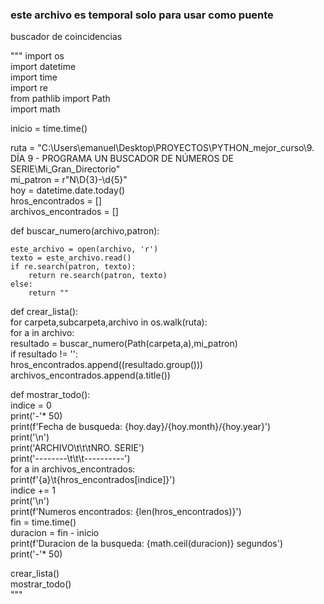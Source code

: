 <h3>este archivo es temporal solo para usar como puente</h3>


buscador de coincidencias 

"""
import os  <br>
import datetime <br>
import time <br>
import re <br>
from pathlib import Path <br>
import math <br>

inicio = time.time() <br>

ruta = "C:\\Users\\emanuel\\Desktop\\PROYECTOS\\PYTHON_mejor_curso\\9. DÍA 9 - PROGRAMA UN BUSCADOR DE NÚMEROS DE SERIE\\Mi_Gran_Directorio" <br>
mi_patron = r"N\D{3}-\d{5}" <br>
hoy = datetime.date.today() <br>
hros_encontrados = []  <br>
archivos_encontrados = [] <br>

def buscar_numero(archivo,patron): <br>
    
    este_archivo = open(archivo, 'r')
    texto = este_archivo.read()
    if re.search(patron, texto):
        return re.search(patron, texto)
    else:
        return ""
    
def crear_lista():    <br>
    for carpeta,subcarpeta,archivo in os.walk(ruta): <br>
        for a in archivo: <br>
            resultado = buscar_numero(Path(carpeta,a),mi_patron) <br>
            if resultado != '': <br>
                hros_encontrados.append((resultado.group())) <br>
                archivos_encontrados.append(a.title()) <br>
    
                
def mostrar_todo(): <br>
    indice = 0 <br>
    print('-'* 50) <br>
    print(f'Fecha de busqueda: {hoy.day}/{hoy.month}/{hoy.year}') <br>
    print('\n') <br>
    print('ARCHIVO\t\t\tNRO. SERIE') <br>
    print('--------\t\t\t----------') <br>
    for a in archivos_encontrados:<br>
        print(f'{a}\t{hros_encontrados[indice]}') <br>
        indice += 1 <br>
    print('\n') <br>
    print(f'Numeros encontrados: {len(hros_encontrados)}') <br>
    fin = time.time() <br>
    duracion = fin - inicio <br>
    print(f'Duracion de la busqueda: {math.ceil(duracion)} segundos') <br>
    print('-'* 50) <br>
    
crear_lista() <br>
mostrar_todo() <br>
"""





